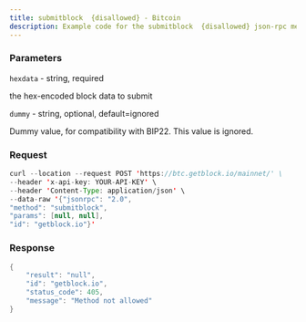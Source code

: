 ```yaml
---
title: submitblock  {disallowed} - Bitcoin
description: Example code for the submitblock  {disallowed} json-rpc method. Сomplete guide on how to use submitblock  {disallowed} json-rpc in GetBlock.io Web3 documentation.
---
```


### Parameters


`hexdata` - string, required

the hex-encoded block data to submit

`dummy` - string, optional, default=ignored

Dummy value, for compatibility with BIP22. This value is ignored.

### Request

``` java
curl --location --request POST 'https://btc.getblock.io/mainnet/' \
--header 'x-api-key: YOUR-API-KEY' \
--header 'Content-Type: application/json' \
--data-raw '{"jsonrpc": "2.0",
"method": "submitblock",
"params": [null, null],
"id": "getblock.io"}'
```

###  Response

``` java
{
    "result": "null",
    "id": "getblock.io",
    "status_code": 405,
    "message": "Method not allowed"
}
```

